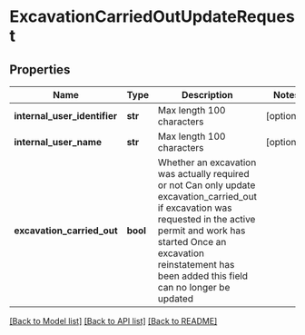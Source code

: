 # ExcavationCarriedOutUpdateRequest

## Properties
Name | Type | Description | Notes
------------ | ------------- | ------------- | -------------
**internal_user_identifier** | **str** | Max length 100 characters | [optional] 
**internal_user_name** | **str** | Max length 100 characters | [optional] 
**excavation_carried_out** | **bool** | Whether an excavation was actually required or not Can only update excavation_carried_out if excavation was requested in the active permit and work has started Once an excavation reinstatement has been added this field can no longer be updated | 

[[Back to Model list]](../README.md#documentation-for-models) [[Back to API list]](../README.md#documentation-for-api-endpoints) [[Back to README]](../README.md)

